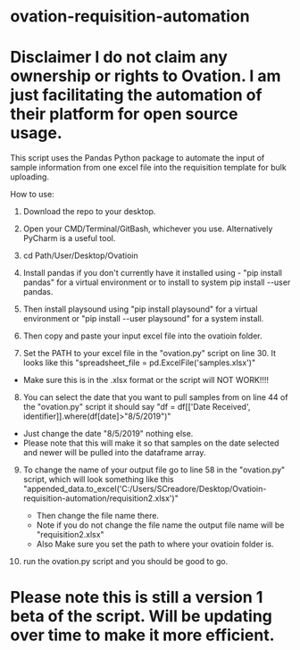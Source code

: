 # ovation-requisition-automation
# Disclaimer I do not claim any ownership or rights to Ovation. I am just facilitating the automation of their platform for open source usage.
This script uses the Pandas Python package to automate the input of sample information from one excel file into the requisition template for bulk uploading.

How to use:
1) Download the repo to your desktop.

2) Open your CMD/Terminal/GitBash, whichever you use. Alternatively PyCharm is a useful tool.

3) cd Path/User/Desktop/Ovatioin

4) Install pandas if you don't currently have it installed using - "pip install pandas" for a virtual environment or to install to system pip install --user pandas.

5) Then install playsound using "pip install playsound" for a virtual environment or "pip install --user playsound" for a system install.

6) Then copy and paste your input excel file into the ovatioin folder.

7) Set the PATH to your excel file in the "ovation.py" script on line 30. It looks like this "spreadsheet_file = pd.ExcelFile('samples.xlsx')"
  - Make sure this is in the .xlsx format or the script will NOT WORK!!!!

8) You can select the date that you want to pull samples from on line 44 of the "ovation.py" script it should say "df = df[['Date Received', identifier]].where(df[date]>"8/5/2019")"
  - Just change the date "8/5/2019" nothing else. 
  - Please note that this will make it so that samples on the date selected and newer will be pulled into the dataframe array.
  
9) To change the name of your output file go to line 58 in the "ovation.py" script, which will look something like this "appended_data.to_excel('C:/Users/SCreadore/Desktop/Ovatioin-requisition-automation/requisition2.xlsx')"
    - Then change the file name there.
    - Note if you do not change the file name the output file name will be "requisition2.xlsx"
    - Also Make sure you set the path to where your ovatioin folder is.

10) run the ovation.py script and you should be good to go.

# Please note this is still a version 1 beta of the script. Will be updating over time to make it more efficient.
